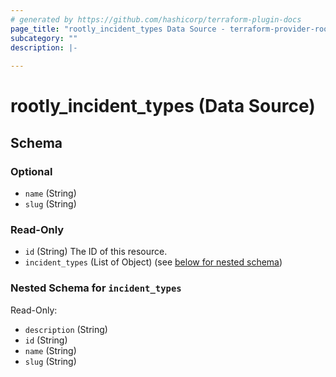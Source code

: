 ```yaml
---
# generated by https://github.com/hashicorp/terraform-plugin-docs
page_title: "rootly_incident_types Data Source - terraform-provider-rootly"
subcategory: ""
description: |-
  
---
```


# rootly_incident_types (Data Source)





<!-- schema generated by tfplugindocs -->
## Schema

### Optional

- `name` (String)
- `slug` (String)

### Read-Only

- `id` (String) The ID of this resource.
- `incident_types` (List of Object) (see [below for nested schema](#nestedatt--incident_types))

<a id="nestedatt--incident_types"></a>
### Nested Schema for `incident_types`

Read-Only:

- `description` (String)
- `id` (String)
- `name` (String)
- `slug` (String)



